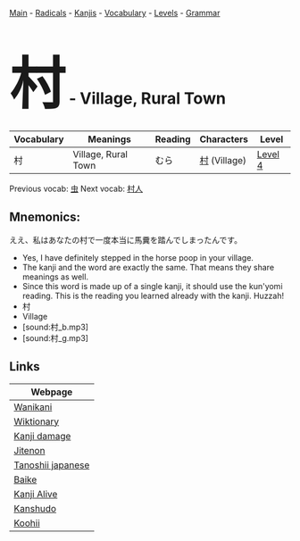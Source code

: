 <style> bigfont {font-size: 100px}</style>
[Main](../README.md) -
[Radicals](../radicals.md) -
[Kanjis](../kanjis.md) -
[Vocabulary](../vocabulary.md) -
[Levels](../levels.md) -
[Grammar](../grammar.md)
# <bigfont> 村</bigfont> - Village, Rural Town 

| Vocabulary | Meanings | Reading | Characters | Level |
| --- | --- | --- | --- | --- |
| 村 | Village, Rural Town | むら |  [村](../kanjis/村.md) (Village) | [Level 4](../levels/wk_level4.md) |

Previous vocab: [虫](虫.md) Next vocab: [村人](村人.md) 

## Mnemonics:
ええ、私はあなたの村で一度本当に馬糞を踏んでしまったんです。
* Yes, I have definitely stepped in the horse poop in your village.
* The kanji and the word are exactly the same. That means they share meanings as well.
* Since this word is made up of a single kanji, it should use the kun'yomi reading. This is the reading you learned already with the kanji. Huzzah!
* 村
* Village
* [sound:村_b.mp3]
* [sound:村_g.mp3]


## Links 

| Webpage |
| --- |
| [Wanikani          ](https://www.wanikani.com/kanji/村) |
| [Wiktionary        ](https://en.wiktionary.org/wiki/村) |
| [Kanji damage      ](http://www.kanjidamage.com/kanji/search?utf8=✓&q=村) |
| [Jitenon           ](https://jitenon.com/kanji/村) |
| [Tanoshii japanese ](https://www.tanoshiijapanese.com/dictionary/kanji.cfm?k=村) |
| [Baike             ](https://baike.baidu.com/item/村) |
| [Kanji Alive       ](https://app.kanjialive.com/村) |
| [Kanshudo          ](https://www.kanshudo.com/searchmn?q=村) |
| [Koohii            ](https://kanji.koohii.com/study/kanji/村) |
